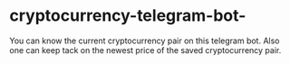 # cryptocurrency-telegram-bot-
You can know the current cryptocurrency pair on this telegram bot. Also one can keep tack on the newest price of the saved cryptocurrency pair.
